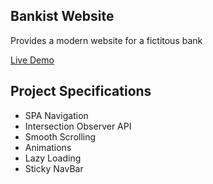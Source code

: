 ## Bankist Website

Provides a modern website for a fictitous bank

[Live Demo](https://bankify-website.netlify.app)

## Project Specifications

- SPA Navigation
- Intersection Observer API
- Smooth Scrolling
- Animations
- Lazy Loading
- Sticky NavBar
